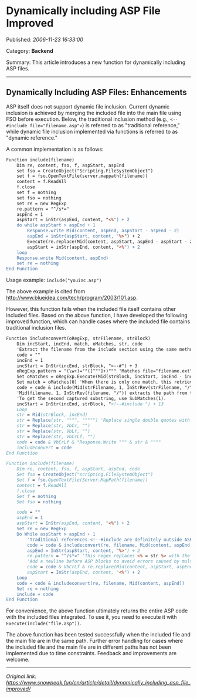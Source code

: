 # Dynamically including ASP File Improved

Published: *2006-11-23 16:33:00*

Category: __Backend__

Summary: This article introduces a new function for dynamically including ASP files.

---------

## Dynamically Including ASP Files: Enhancements

ASP itself does not support dynamic file inclusion. Current dynamic inclusion is achieved by merging the included file into the main file using FSO before execution. Below, the traditional inclusion method (e.g., `<--#include file="filename.asp">`) is referred to as "traditional reference," while dynamic file inclusion implemented via functions is referred to as "dynamic reference."

A common implementation is as follows:

```asp
Function include(filename)
    Dim re, content, fso, f, aspStart, aspEnd
    set fso = CreateObject("Scripting.FileSystemObject")
    set f = fso.OpenTextFile(server.mappath(filename))
    content = f.ReadAll
    f.close
    set f = nothing
    set fso = nothing
    set re = new RegExp
    re.pattern = "^/s*="
    aspEnd = 1
    aspStart = inStr(aspEnd, content, "<%") + 2
    do while aspStart > aspEnd + 1
        Response.write Mid(content, aspEnd, aspStart - aspEnd - 2)
        aspEnd = inStr(aspStart, content, "%>") + 2
        Execute(re.replace(Mid(content, aspStart, aspEnd - aspStart - 2), "Response.Write "))
        aspStart = inStr(aspEnd, content, "<%") + 2
    loop
    Response.write Mid(content, aspEnd)
    set re = nothing
End Function
```

Usage example: `include("youinc.asp")`

The above example is cited from <http://www.blueidea.com/tech/program/2003/101.asp>.

However, this function fails when the included file itself contains other included files. Based on the above function, I have developed the following improved function, which can handle cases where the included file contains traditional inclusion files.

```asp
Function includeconvert(oRegExp, strFilename, strBlock)
    Dim incStart, incEnd, match, oMatches, str, code
    'Extract the filename from the include section using the same method as extracting ASP code, and output the rest as is.
    code = ""
    incEnd = 1
    incStart = InStr(incEnd, strBlock, "<--#") + 3
    oRegExp.pattern = "(\w+)=""([^""]+)""" 'Matches file="filename.ext" or virtual="virtualname.ext", capturing type and filename as two substrings.
    Set oMatches = oRegExp.Execute(Mid(strBlock, incStart, incEnd - incStart - 3))
    Set match = oMatches(0) 'When there is only one match, this retrieves it, avoiding the need for For Each match In oMatches ... Next.
    code = code & include(Mid(strFilename, 1, InStrRev(strFilename, "/")) & match.SubMatches(1))
    'Mid(filename, 1, InStrRev(filename, "/")) extracts the path from the referenced subfile name if it has a path, appending it to the traditionally referenced filename in the subfile to find the correct file path. This is because the file path for dynamic references is relative to the main file.
    'To get the second captured substring, use SubMatches(1).
    incStart = InStr(incEnd, strBlock, "<!--#include ") + 13
    Loop
    str = Mid(strBlock, incEnd)
    str = Replace(str, """", """"") 'Replace single double quotes with two double quotes.
    str = Replace(str, VbCr, "")
    str = Replace(str, VbLf, "")
    str = Replace(str, VbCrLf, "")
    code = code & VbCrLf & "Response.Write """ & str & """"
    includeconvert = code
End Function

Function include(filename)
    Dim re, content, fso, f, aspStart, aspEnd, code
    Set fso = CreateObject("scripting.FileSystemObject")
    Set f = fso.OpenTextFile(Server.MapPath(filename))
    content = f.ReadAll
    f.close
    Set f = nothing
    Set fso = nothing

    code = ""
    aspEnd = 1
    aspStart = InStr(aspEnd, content, "<%") + 2
    Set re = new RegExp
    Do While aspStart > aspEnd + 1
        'Traditional references <!--#include are definitely outside ASP code blocks, so convert them first.
        code = code & includeconvert(re, filename, Mid(content, aspEnd, aspStart - aspEnd - 2))
        aspEnd = InStr(aspStart, content, "%>") + 2
        re.pattern = "^/s*=" 'This regex replaces <% = str %> with the standard <%Response.Write str %>.
        'Add a newline before ASP blocks to avoid errors caused by multiple Response.Write statements on the same line.
        code = code & VbCrLf & re.replace(Mid(content, aspStart, aspEnd - aspStart - 2), "Response.Write ")
        aspStart = InStr(aspEnd, content, "<%") + 2
    Loop
    code = code & includeconvert(re, filename, Mid(content, aspEnd))
    Set re = nothing
    include = code
End Function
```

For convenience, the above function ultimately returns the entire ASP code with the included files integrated. To use it, you need to execute it with `Execute(include("file.asp"))`.

The above function has been tested successfully when the included file and the main file are in the same path. Further error handling for cases where the included file and the main file are in different paths has not been implemented due to time constraints. Feedback and improvements are welcome.

---
*Original link: https://www.snowpeak.fun/cn/article/detail/dynamically_including_asp_file_improved/*
